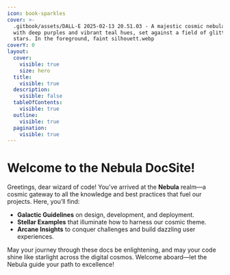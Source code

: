 ```yaml
---
icon: book-sparkles
cover: >-
  .gitbook/assets/DALL·E 2025-02-13 20.51.03 - A majestic cosmic nebula swirling
  with deep purples and vibrant teal hues, set against a field of glittering
  stars. In the foreground, faint silhouett.webp
coverY: 0
layout:
  cover:
    visible: true
    size: hero
  title:
    visible: true
  description:
    visible: false
  tableOfContents:
    visible: true
  outline:
    visible: true
  pagination:
    visible: true
---
```


# Welcome to the Nebula DocSite!

Greetings, dear wizard of code! You’ve arrived at the **Nebula** realm—a cosmic gateway to all the knowledge and best practices that fuel our projects. Here, you’ll find:

* **Galactic Guidelines** on design, development, and deployment.
* **Stellar Examples** that illuminate how to harness our cosmic theme.
* **Arcane Insights** to conquer challenges and build dazzling user experiences.

May your journey through these docs be enlightening, and may your code shine like starlight across the digital cosmos. Welcome aboard—let the Nebula guide your path to excellence!
